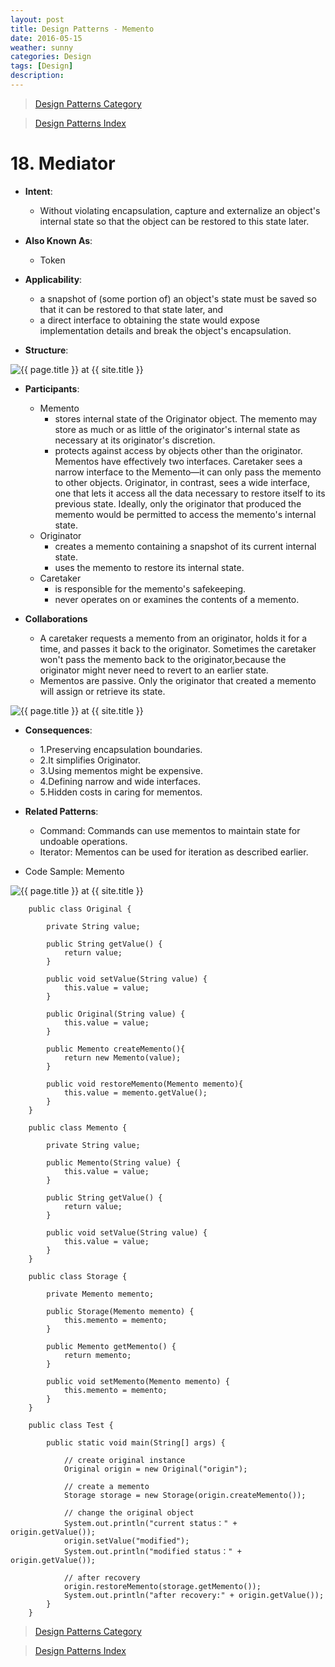 ```yaml
---
layout: post
title: Design Patterns - Memento
date: 2016-05-15
weather: sunny
categories: Design 
tags: [Design]
description: 
---
```


> [Design Patterns Category](http://raysxysun.github.io/categories/#Design)

> [Design Patterns Index](http://raysxysun.github.io/design/2016/04/18/DesignPatterns/)

# 18. Mediator

- **Intent**: 
	- Without violating encapsulation, capture and externalize an object's internal state so that the object can be restored to this state later.

- **Also Known As**:
    - Token

- **Applicability**:
    - a snapshot of (some portion of) an object's state must be saved so that it can be restored to that state later, and
    - a direct interface to obtaining the state would expose implementation details and break the object's encapsulation.
- **Structure**:	

<img src="{{ site.url }}/assets/img/2016-04-18-DesignPatterns/Memento.png" alt="{{ page.title }} at {{ site.title }}">


- **Participants**:
	- Memento
	   - stores internal state of the Originator object. The memento may store as much or as little of the originator's internal state as necessary at its originator's discretion.
       - protects against access by objects other than the originator. Mementos have effectively two interfaces. Caretaker sees a narrow interface to the Memento—it can only pass the memento to other objects. Originator, in contrast, sees a wide interface, one that lets it access all the data necessary to restore itself to its previous state. Ideally, only the originator that produced the memento would be permitted to access the memento's internal state.
    - Originator
        - creates a memento containing a snapshot of its current internal state.
        - uses the memento to restore its internal state.
    - Caretaker
        - is responsible for the memento's safekeeping.
        - never operates on or examines the contents of a memento.

- **Collaborations**
	- A caretaker requests a memento from an originator, holds it for a time, and passes it back to the originator. Sometimes the caretaker won't pass the memento back to the originator,because the originator might never need to revert to an earlier state.
     - Mementos are passive. Only the originator that created a memento will assign or retrieve its state.

<img src="{{ site.url }}/assets/img/2016-04-18-DesignPatterns/Memento2.png" alt="{{ page.title }} at {{ site.title }}">


   

- **Consequences**:
	- 1.Preserving encapsulation boundaries.
	- 2.It simplifies Originator.
	- 3.Using mementos might be expensive.
	- 4.Defining narrow and wide interfaces.
	- 5.Hidden costs in caring for mementos.

- **Related Patterns**:
	- Command: Commands can use mementos to maintain state for undoable operations.
	- Iterator: Mementos can be used for iteration as described earlier.

- Code Sample: Memento

<img src="{{ site.url }}/assets/img/2016-04-18-DesignPatterns/MementoSample.png" alt="{{ page.title }} at {{ site.title }}">	

        public class Original {  
              
            private String value;  
              
            public String getValue() {  
                return value;  
            }  
          
            public void setValue(String value) {  
                this.value = value;  
            }  
          
            public Original(String value) {  
                this.value = value;  
            }  
          
            public Memento createMemento(){  
                return new Memento(value);  
            }  
              
            public void restoreMemento(Memento memento){  
                this.value = memento.getValue();  
            }  
        }  

        public class Memento {  
              
            private String value;  
          
            public Memento(String value) {  
                this.value = value;  
            }  
          
            public String getValue() {  
                return value;  
            }  
          
            public void setValue(String value) {  
                this.value = value;  
            }  
        }  

        public class Storage {  
              
            private Memento memento;  
              
            public Storage(Memento memento) {  
                this.memento = memento;  
            }  
          
            public Memento getMemento() {  
                return memento;  
            }  
          
            public void setMemento(Memento memento) {  
                this.memento = memento;  
            }  
        }  

        public class Test {  
          
            public static void main(String[] args) {  
                  
                // create original instance
                Original origin = new Original("origin");  
          
                // create a memento  
                Storage storage = new Storage(origin.createMemento());  
          
                // change the original object 
                System.out.println("current status：" + origin.getValue());  
                origin.setValue("modified");  
                System.out.println("modified status：" + origin.getValue());  
          
                // after recovery  
                origin.restoreMemento(storage.getMemento());  
                System.out.println("after recovery:" + origin.getValue());  
            }  
        }  



> [Design Patterns Category](http://raysxysun.github.io/categories/#Design)

> [Design Patterns Index](http://raysxysun.github.io/design/2016/04/18/DesignPatterns/)